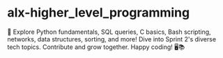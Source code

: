 # alx-higher_level_programming
🚀 Explore Python fundamentals, SQL queries, C basics, Bash scripting, networks, data structures, sorting, and more! Dive into Sprint 2's diverse tech topics. Contribute and grow together. Happy coding! 🖥️📚
